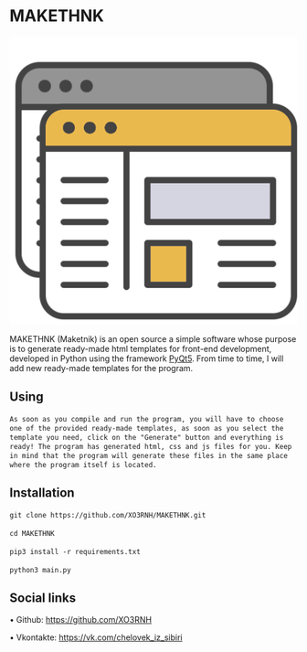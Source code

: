 # MAKETHNK
![MAKETHNK](https://github.com/XO3RNH/MAKETHNK/blob/master/Images/logoBg.png)

  MAKETHNK (Maketnik) is an open source a simple software whose purpose is to generate ready-made html templates for front-end development, developed in Python using the framework [PyQt5](https://pypi.org/project/PyQt5/). 
From time to time, I will add new ready-made templates for the program.

## Using
```
As soon as you compile and run the program, you will have to choose one of the provided ready-made templates, as soon as you select the template you need, click on the "Generate" button and everything is ready! The program has generated html, css and js files for you. Keep in mind that the program will generate these files in the same place where the program itself is located.
```
## Installation
```
git clone https://github.com/XO3RNH/MAKETHNK.git

cd MAKETHNK

pip3 install -r requirements.txt

python3 main.py
```

## Social links

• Github: https://github.com/XO3RNH

• Vkontakte: https://vk.com/chelovek_iz_sibiri

